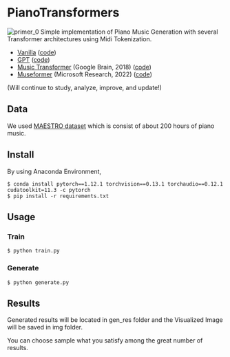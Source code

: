 # PianoTransformers
![primer_0](https://github.com/rlax59us/PianoTransformers/assets/56262962/26705fa5-8377-433f-9439-42a3ad388e08)
Simple implementation of Piano Music Generation with several Transformer architectures using Midi Tokenization.

* [Vanilla](https://arxiv.org/abs/1706.03762) ([code](https://github.com/rlax59us/PianoTransformers/tree/main/models/vanilla))
* [GPT](https://www.cs.ubc.ca/~amuham01/LING530/papers/radford2018improving.pdf) ([code](https://github.com/rlax59us/PianoTransformers/tree/main/models/gpt))
* [Music Transformer](https://arxiv.org/abs/1809.04281) (Google Brain, 2018) ([code](https://github.com/rlax59us/PianoTransformers/tree/main/models/music_transformer))
* [Museformer](https://arxiv.org/abs/2210.10349) (Microsoft Research, 2022) ([code]())

(Will continue to study, analyze, improve, and update!)

## Data
We used [MAESTRO dataset](https://magenta.tensorflow.org/datasets/maestro) which is consist of about 200 hours of piano music.

## Install 
By using Anaconda Environment,
```
$ conda install pytorch==1.12.1 torchvision==0.13.1 torchaudio==0.12.1 cudatoolkit=11.3 -c pytorch
$ pip install -r requirements.txt
```

## Usage

### Train
```
$ python train.py
```
### Generate
```
$ python generate.py
```
## Results
Generated results will be located in gen_res folder and the Visualized Image will be saved in img folder.

You can choose sample what you satisfy among the great number of results.
